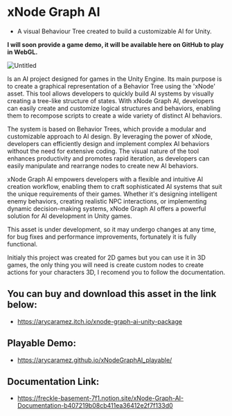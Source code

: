 # xNode Graph AI
* A visual Behaviour Tree created to build a customizable AI for Unity.

__I will soon provide a game demo, it will be available here on GitHub to play in WebGL.__

![Untitled](https://github.com/arycaramez/xNodeGraphAI/assets/37397920/7505662b-7977-4f29-ab61-09555b302ad8)
  
Is an AI project designed for games in the Unity Engine. Its main purpose is to create a graphical representation of a Behavior Tree using the 'xNode' asset. This tool allows developers to quickly build AI systems by visually creating a tree-like structure of states. With xNode Graph AI, developers can easily create and customize logical structures and behaviors, enabling them to recompose scripts to create a wide variety of distinct AI behaviors.

The system is based on Behavior Trees, which provide a modular and customizable approach to AI design. By leveraging the power of xNode, developers can efficiently design and implement complex AI behaviors without the need for extensive coding. The visual nature of the tool enhances productivity and promotes rapid iteration, as developers can easily manipulate and rearrange nodes to create new AI behaviors.

xNode Graph AI empowers developers with a flexible and intuitive AI creation workflow, enabling them to craft sophisticated AI systems that suit the unique requirements of their games. Whether it's designing intelligent enemy behaviors, creating realistic NPC interactions, or implementing dynamic decision-making systems, xNode Graph AI offers a powerful solution for AI development in Unity games.

This asset is under development, so it may undergo changes at any time, for bug fixes and performance improvements, fortunately it is fully functional.

Initialy this project was created for 2D games but you can use it in 3D games, the only thing you will need is create custom nodes to create actions for your characters 3D, I recomend you to follow the documentation.

## You can buy and download this asset in the link below: ##
* https://arycaramez.itch.io/xnode-graph-ai-unity-package

## Playable Demo: ##
* https://arycaramez.github.io/xNodeGraphAI_playable/

## Documentation Link:
* https://freckle-basement-7f1.notion.site/xNode-Graph-AI-Documentation-b407219b08cb411ea36412e2f7f133d0
